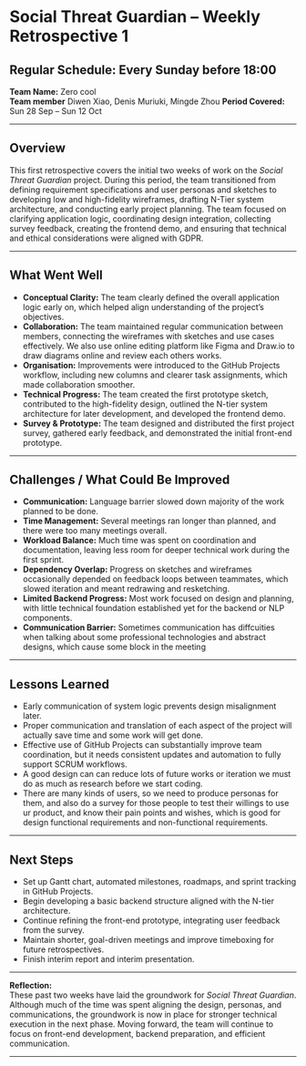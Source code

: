 # Social Threat Guardian – Weekly Retrospective 1
## **Regular Schedule:** Every Sunday before 18:00

**Team Name:** Zero cool  
**Team member** Diwen Xiao, Denis Muriuki, Mingde Zhou
**Period Covered:** Sun 28 Sep – Sun 12 Oct

---

## **Overview**
This first retrospective covers the initial two weeks of work on the *Social Threat Guardian* project. During this period, the team transitioned from defining requirement specifications and user personas and sketches to developing low and high-fidelity wireframes, drafting N-Tier system architecture, and conducting early project planning. The team focused on clarifying application logic, coordinating design integration, collecting survey feedback, creating the frontend demo, and ensuring that technical and ethical considerations were aligned with GDPR.

---

## **What Went Well**
- **Conceptual Clarity:** The team clearly defined the overall application logic early on, which helped align understanding of the project’s objectives.  
- **Collaboration:** The team maintained regular communication between members, connecting the wireframes with sketches and use cases effectively. We also use online editing platform like Figma and Draw.io to draw diagrams online and review each others works.
- **Organisation:** Improvements were introduced to the GitHub Projects workflow, including new columns and clearer task assignments, which made collaboration smoother.  
- **Technical Progress:** The team created the first prototype sketch, contributed to the high-fidelity design, outlined the N-tier system architecture for later development, and developed the frontend demo. 
- **Survey & Prototype:** The team designed and distributed the first project survey, gathered early feedback, and demonstrated the initial front-end prototype.  

---

## **Challenges / What Could Be Improved**
- **Communication:** Language barrier slowed down majority of the work planned to be done.  
- **Time Management:** Several meetings ran longer than planned, and there were too many meetings overall.  
- **Workload Balance:** Much time was spent on coordination and documentation, leaving less room for deeper technical work during the first sprint.  
- **Dependency Overlap:** Progress on sketches and wireframes occasionally depended on feedback loops between teammates, which slowed iteration and meant redrawing
  and resketching.  
- **Limited Backend Progress:** Most work focused on design and planning, with little technical foundation established yet for the backend or NLP components.  
- **Communication Barrier:** Sometimes communication has diffcuities when talking about some professional technologies and abstract designs, which cause some block
  in the meeting

---

## **Lessons Learned**
- Early communication of system logic prevents design misalignment later.
- Proper communication and translation of each aspect of the project will actually save time and some work will get done.  
- Effective use of GitHub Projects can substantially improve team coordination, but it needs consistent updates and automation to fully support SCRUM workflows.  
- A good design can can reduce lots of future works or iteration we must do as much as research before we start coding.
- There are many kinds of users, so we need to produce personas for them, and also do a survey for those people to test their willings to use ur product, and know their pain points and wishes, which is good for design functional requirements and non-functional requirements.

---

## **Next Steps**
- Set up Gantt chart, automated milestones, roadmaps, and sprint tracking in GitHub Projects.  
- Begin developing a basic backend structure aligned with the N-tier architecture.  
- Continue refining the front-end prototype, integrating user feedback from the survey.  
- Maintain shorter, goal-driven meetings and improve timeboxing for future retrospectives.  
- Finish interim report and interim presentation.
---

**Reflection:**  
These past two weeks have laid the groundwork for *Social Threat Guardian*. Although much of the time was spent aligning the design, personas, and communications, the groundwork is now in place for stronger technical execution in the next phase. Moving forward, the team will continue to focus on front-end development, backend preparation, and efficient communication.

---
